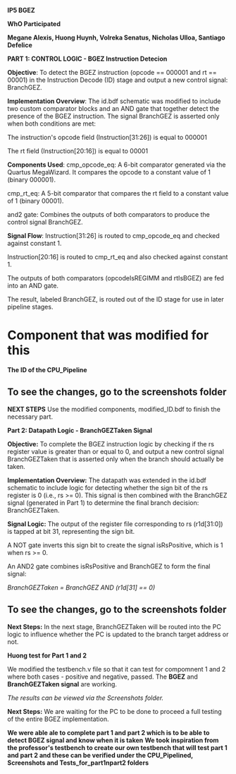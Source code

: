 **IP5 BGEZ**

**WhO Participated**

**Megane Alexis, Huong Huynh, Volreka Senatus, Nicholas Ulloa, Santiago Defelice**

**PART 1: CONTROL LOGIC - BGEZ Instruction Detecion**

**Objective**:
To detect the BGEZ instruction (opcode == 000001 and rt == 00001) in the Instruction Decode (ID) stage and output a new control signal: BranchGEZ.

**Implementation Overview**:
The id.bdf schematic was modified to include two custom comparator blocks and an AND gate that together detect the presence of the BGEZ instruction. The signal BranchGEZ is asserted only when both conditions are met:

The instruction's opcode field (Instruction[31:26]) is equal to 000001

The rt field (Instruction[20:16]) is equal to 00001

**Components Used**:
cmp_opcode_eq: A 6-bit comparator generated via the Quartus MegaWizard. It compares the opcode to a constant value of 1 (binary 000001).

cmp_rt_eq: A 5-bit comparator that compares the rt field to a constant value of 1 (binary 00001).

and2 gate: Combines the outputs of both comparators to produce the control signal BranchGEZ.

**Signal Flow**:
Instruction[31:26] is routed to cmp_opcode_eq and checked against constant 1.

Instruction[20:16] is routed to cmp_rt_eq and also checked against constant 1.

The outputs of both comparators (opcodeIsREGIMM and rtIsBGEZ) are fed into an AND gate.

The result, labeled BranchGEZ, is routed out of the ID stage for use in later pipeline stages.

# Component that was modified for this
**The ID of the CPU_Pipeline**
## To see the changes, go to the screenshots folder

**NEXT STEPS**
Use the modified components, modified_ID.bdf to finish the necessary part.

**Part 2: Datapath Logic - BranchGEZTaken Signal**

**Objective:**
To complete the BGEZ instruction logic by checking if the rs register value is greater than or equal to 0, and output a new control signal BranchGEZTaken that is asserted only when the branch should actually be taken.

**Implementation Overview:**
The datapath was extended in the id.bdf schematic to include logic for detecting whether the sign bit of the rs register is 0 (i.e., rs >= 0). This signal is then combined with the BranchGEZ signal (generated in Part 1) to determine the final branch decision: BranchGEZTaken.

**Signal Logic:**
The output of the register file corresponding to rs (r1d[31:0]) is tapped at bit 31, representing the sign bit.

A NOT gate inverts this sign bit to create the signal isRsPositive, which is 1 when rs >= 0.

An AND2 gate combines isRsPositive and BranchGEZ to form the final signal:


*BranchGEZTaken = BranchGEZ AND (r1d[31] == 0)*


## To see the changes, go to the screenshots folder

**Next Steps:**
In the next stage, BranchGEZTaken will be routed into the PC logic to influence whether the PC is updated to the branch target address or not.

**Huong test for Part 1 and 2**

We modified the testbench.v file so that it can test for compomnent 1 and 2 where both cases - positive and negative, passed. The **BGEZ** and **BranchGEZTaken signal** are working.

*The results can be viewed via the Screenshots folder.*

**Next Steps:**
We are waiting for the PC to be done to proceed a full testing of the entire BGEZ implementation.


**We were able ale to complete part 1 and part 2 which is to be able to detect BGEZ signal and know when it is taken**
**We took inspiration from the professor's testbench to create our own testbench that will test part 1 and part 2 and these can be verified under the CPU_Pipelined, Screenshots and Tests_for_part1npart2 folders**

